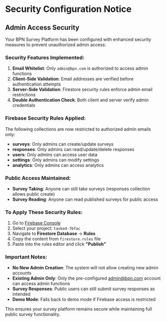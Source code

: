 # Security Configuration Notice

## Admin Access Security

Your BPN Survey Platform has been configured with enhanced security measures to prevent unauthorized admin access:

### Security Features Implemented:

1. **Email Whitelist**: Only `admin@bpn.com` is authorized to access admin functions
2. **Client-Side Validation**: Email addresses are verified before authentication attempts
3. **Server-Side Validation**: Firestore security rules enforce admin email restrictions
4. **Double Authentication Check**: Both client and server verify admin credentials

### Firebase Security Rules Applied:

The following collections are now restricted to authorized admin emails only:
- **surveys**: Only admins can create/update surveys
- **responses**: Only admins can read/update/delete responses  
- **users**: Only admins can access user data
- **settings**: Only admins can modify settings
- **analytics**: Only admins can access analytics

### Public Access Maintained:

- **Survey Taking**: Anyone can still take surveys (responses collection allows public create)
- **Survey Reading**: Anyone can read published surveys for public access

### To Apply These Security Rules:

1. Go to [Firebase Console](https://console.firebase.google.com/)
2. Select your project: `tasked-7bfac` 
3. Navigate to **Firestore Database** → **Rules**
4. Copy the content from `firestore.rules` file
5. Paste into the rules editor and click **"Publish"**

### Important Notes:

- **No New Admin Creation**: The system will not allow creating new admin accounts
- **Existing Admin Only**: Only the pre-configured admin@bpn.com account can access admin functions
- **Survey Responses**: Public users can still submit survey responses as intended
- **Demo Mode**: Falls back to demo mode if Firebase access is restricted

This ensures your survey platform remains secure while maintaining full public survey functionality.